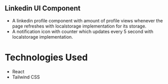 ## Linkedin UI Component

- A linkedin profile component with amount of profile views whenever the page refreshes with localstorage implementation for its storage.
- A notification icon with counter which updates every 5 second with localstorage implementation.

# Technologies Used

- React
- Tailwind CSS

